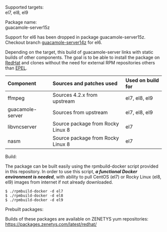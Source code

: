 Supported targets:<br/>
el7, el8, el9

Package name:<br/>
guacamole-server15z

Support for el6 has been dropped in package guacamole-server15z. Checkout branch [guacamole-server14z](https://github.com/zenetys/rpm-guacamole-server/tree/guacamole-server14z) for el6.

Depending on the target, this build of guacamole-server links with static builds of other components. The goal is to be able to install the package on [RedHat](https://www.redhat.com/) and clones without the need for external RPM repositories others than [EPEL](https://fedoraproject.org/wiki/EPEL).

| Component           | Sources and patches used            | Used on build for    |
| :-------------------|:------------------------------------|:---------------------|
| ffmpeg              | Sources 4.2.x from upstream         | el7, el8, el9   |
| guacamole-server    | Sources from upstream               | el7, el8, el9   |
| libvncserver        | Source package from Rocky Linux 8   | el7             |
| nasm                | Source package from Rocky Linux 8   | el7             |

Build:

The package can be built easily using the rpmbuild-docker script provided in this repository. In order to use this script, _**a functional Docker environment is needed**_, with ability to pull CentOS (el7) or Rocky Linux (el8, el9) images from internet if not already downloaded.

```
$ ./rpmbuild-docker -d el7
$ ./rpmbuild-docker -d el8
$ ./rpmbuild-docker -d el9
```

Prebuilt packages:

Builds of these packages are available on ZENETYS yum repositories:<br/>
https://packages.zenetys.com/latest/redhat/
